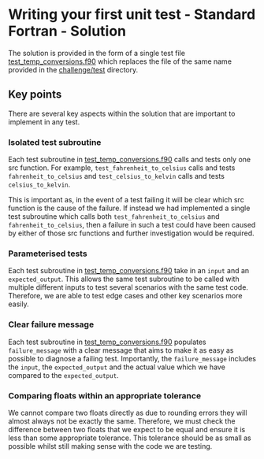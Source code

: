 # Writing your first unit test - Standard Fortran - Solution

The solution is provided in the form of a single test file [test_temp_conversions.f90](./test_temp_conversions.f90)
which replaces the file of the same name provided in the [challenge/test](../challenge/test/) directory.

## Key points

There are several key aspects within the solution that are important to implement in any test.

### Isolated test subroutine

Each test subroutine in [test_temp_conversions.f90](./test_temp_conversions.f90) calls and tests only one src
function. For example, `test_fahrenheit_to_celsius` calls and tests `fahrenheit_to_celsius` and
`test_celsius_to_kelvin` calls and tests `celsius_to_kelvin`.

This is important as, in the event of a test failing it will be clear which src function is the cause of the failure.
If instead we had implemented a single test subroutine which calls both `test_fahrenheit_to_celsius` and
`fahrenheit_to_celsius`, then a failure in such a test could have been caused by either of those src functions and further
investigation would be required.

### Parameterised tests

Each test subroutine in [test_temp_conversions.f90](./test_temp_conversions.f90) take in an `input` and an `expected_output`.
This allows the same test subroutine to be called with multiple different inputs to test several scenarios with the same test
code. Therefore, we are able to test edge cases and other key scenarios more easily.

### Clear failure message

Each test subroutine in [test_temp_conversions.f90](./test_temp_conversions.f90) populates `failure_message` with a clear
message that aims to make it as easy as possible to diagnose a failing test. Importantly, the `failure_message` includes the
`input`, the `expected_output` and the actual value which we have compared to the `expected_output`.

### Comparing floats within an appropriate tolerance

We cannot compare two floats directly as due to rounding errors they will almost always
not be exactly the same. Therefore, we must check the difference between two floats that
we expect to be equal and ensure it is less than some appropriate tolerance. This tolerance
should be as small as possible whilst still making sense with the code we are testing.

